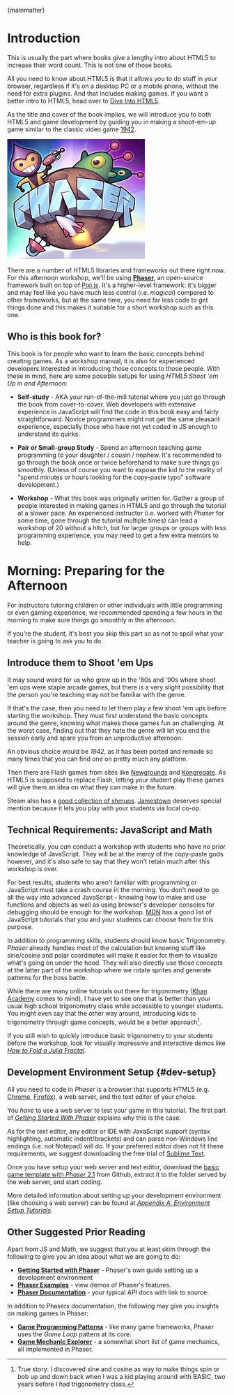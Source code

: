 {mainmatter}

# Introduction

This is usually the part where books give a lengthy intro about HTML5 to increase their word count. This is not one of those books.

All you need to know about HTML5 is that it allows you to do stuff in your browser, regardless if it's on a desktop PC or a mobile phone, without the need for extra plugins. And that includes making games. If you want a better intro to HTML5, head over to [Dive Into HTML5](http://diveintohtml5.info/). 

As the title and cover of the book implies, we will introduce you to both HTML5 and game development by guiding you in making a shoot-em-up game similar to the classic video game [1942](http://en.wikipedia.org/wiki/1942_(video_game)).

![](images/phaser.png)

There are a number of HTML5 libraries and frameworks out there right now. For this afternoon workshop, we'll be using [**Phaser**](http://phaser.io), an open-source framework built on top of [Pixi.js](http://www.pixijs.com). It's a higher-level framework: it's bigger and may feel like you have much less control (i.e. _magical_) compared to other frameworks, but at the same time, you need far less code to get things done and this makes it suitable for a short workshop such as this one.

## Who is this book for?

This book is for people who want to learn the basic concepts behind creating games. As a workshop manual, it is also for experienced developers interested in introducing those concepts to those people. With these in mind, here are some possible setups for using _HTML5 Shoot 'em Up in and Afternoon_:

* **Self-study** - AKA your run-of-the-mill tutorial where you just go through the book from cover-to-cover. Web developers with extensive experience in JavaScript will find the code in this book easy and fairly straightforward. Novice programmers might not get the same pleasant experience, especially those who have not yet coded in JS enough to understand its quirks.

* **Pair or Small-group Study** - Spend an afternoon teaching game programming to your daughter / cousin / nephew. It's recommended to go through the book once or twice beforehand to make sure things go smoothly. (Unless of course you want to expose the kid to the reality of "spend minutes or hours looking for the copy-paste typo" software development.)

* **Workshop** - What this book was originally written for. Gather a group of people interested in making games in HTML5 and go through the tutorial at a slower pace. An experienced instructor (i.e. worked with _Phaser_ for some time, gone through the tutorial multiple times) can lead a workshop of 20 without a hitch, but for larger groups or groups with less programming experience, you may need to get a few extra mentors to help. 

# Morning: Preparing for the Afternoon

For instructors tutoring children or other individuals with little programming or even gaming experience, we recommended spending a few hours in the morning to make sure things go smoothly in the afternoon.

If you're the student, it's best you skip this part so as not to spoil what your teacher is going to ask you to do.

## Introduce them to Shoot 'em Ups

It may sound weird for us who grew up in the '80s and '90s where shoot 'em ups were staple arcade games, but there is a very slight possibility that the person you're teaching may not be familiar with the genre. 

If that's the case, then you need to let them play a few shoot 'em ups before starting the workshop. They must first understand the basic concepts around the genre, knowing what makes those games fun an challenging. At the worst case, finding out that they hate the genre will let you end the session early and spare you from an unproductive afternoon.

An obvious choice would be _1942_, as it has been ported and remade so many times that you can find one on pretty much any platform.

Then there are Flash games from sites like [Newgrounds](http://www.newgrounds.com/games/browse/tag/shmup#sort:score) and [Kongregate](http://www.kongregate.com/shooter-games). As HTML5 is supposed to replace Flash, letting your student play these games will give them an idea on what they can make in the future.

Steam also has a [good collection of shmups](http://store.steampowered.com/tag/en/Shmup/). [Jamestown](http://store.steampowered.com/app/94200/) deserves special mention because it lets you play with your students via local co-op.

## Technical Requirements: JavaScript and Math

Theoretically, you _can_ conduct a workshop with students who have no prior knowledge of JavaScript. They will be at the mercy of the copy-paste gods however, and it's also safe to say that they won't retain much after this workshop is over.

For best results, students who aren't familiar with programming or JavaScript must take a crash course in the morning. You don't need to go all the way into advanced JavaScript - knowing how to make and use functions and objects as well as using browser's developer consoles for debugging should be enough for the workshop. [MDN](https://developer.mozilla.org/en-US/docs/Web/Tutorials) has a good list of JavaScript tutorials that you and your students can choose from for this purpose.

In addition to programming skills, students should know basic Trigonometry. _Phaser_ already handles most of the calculation but knowing stuff like sine/cosine and polar coordinates will make it easier for them to visualize what's going on under the hood. They will also directly use those concepts at the latter part of the workshop where we rotate sprites and generate patterns for the boss battle.

While there are many online tutorials out there for trigonometry ([Khan Academy](https://www.khanacademy.org/math/trigonometry/basic-trigonometry) comes to mind), I have yet to see one that is better than your usual high school trigonometry class while accessible to younger students. You might even say that the other way around, introducing kids to trigonometry through game concepts, would be a better approach[^basic]. 

If you still wish to quickly introduce basic trigonometry to your students before the workshop, look for visually impressive and interactive demos like [_How to Fold a Julia Fractal_](http://acko.net/blog/how-to-fold-a-julia-fractal/).

[^basic]: True story: I discovered sine and cosine as way to make things spin or bob up and down back when I was a kid playing around with BASIC, two years before I had trigonometry class.

## Development Environment Setup {#dev-setup}

All you need to code in _Phaser_ is a browser that supports HTML5 (e.g. [Chrome](https://www.google.com/intl/en/chrome/browser/), [Firefox](http://www.mozilla.org/en-US/firefox/new/)), a web server, and the text editor of your choice. 

You _have_ to use a web server to test your game in this tutorial. The first part of [_Getting Started With Phaser_](http://www.phaser.io/getting-started-js.php) explains why this is the case.

As for the text editor, any editor or IDE with JavaScript support (syntax highlighting, automatic indent/brackets) and can parse non-Windows line endings (i.e. not Notepad) will do. If your preferred editor does not fit these requirements, we suggest downloading the free trial of [Sublime Text](http://www.sublimetext.com/).

Once you have setup your web server and text editor, download the [basic game template with _Phaser_ 2.1](https://github.com/bryanbibat/html5shmup-template/archive/2.1-v2.zip) from Github, extract it to the folder served by the web server, and start coding.

More detailed information about setting up your development environment (like choosing a web server) can be found at [_Appendix A: Environment Setup Tutorials_](#appendix-a).

## Other Suggested Prior Reading

Apart from JS and Math, we suggest that you at least skim through the following to give you an idea about what we are going to do:

* [**Getting Started with Phaser**](http://phaser.io/getting-started-js.php) - Phaser's own guide setting up a development environment
* [**Phaser Examples**](http://examples.phaser.io/) - view demos of Phaser's features.
* [**Phaser Documentation**](http://docs.phaser.io/) - your typical API docs with link to source.

In addition to Phasers documentation, the following may give you insights on making games in Phaser:

* [**Game Programming Patterns**](http://gameprogrammingpatterns.com/) - like many game frameworks, Phaser uses the _Game Loop_ pattern at its core.
* [**Game Mechanic Explorer**](http://gamemechanicexplorer.com/) - a somewhat short list of game mechanics, all implemented in Phaser.

